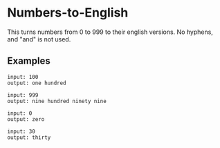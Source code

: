 # Numbers-to-English
This turns numbers from 0 to 999 to their english versions. No hyphens, and "and" is not used.

## Examples
```
input: 100
output: one hundred

input: 999
output: nine hundred ninety nine

input: 0
output: zero

input: 30
output: thirty
```
